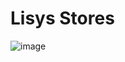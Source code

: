 # Lisys Stores 

![image](https://github.com/user-attachments/assets/0f6956c7-c6e6-4f94-b16c-5974fe7dc8c9)
